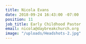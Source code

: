 ```yaml
---
title: Nicola Evans
date: 2018-09-24 16:43:00 -07:00
position: 11
job_title: Early Childhood Pastor
email: nicola@daybreakchurch.org
image: "/uploads/Headshots-2.jpg"
---
```


